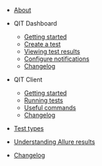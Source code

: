- [About](/)

- QIT Dashboard

    - [Getting started](dashboard/getting-started.md)
    - [Create a test](dashboard/create-a-test.md)
    - [Viewing test results](dashboard/viewing-test-results.md)
    - [Configure notifications](dashboard/notifications.md)
    - [Changelog](dashboard/changelog.md)

- QIT Client

    - [Getting started](client/getting-started.md)
    - [Running tests](client/running-tests.md)
    - [Useful commands](client/useful-commands.md)
    - [Changelog](client/changelog.md)

- [Test types](test-types.md)

- [Understanding Allure results](understanding-allure-results.md)

- [Changelog](changelog.md)
